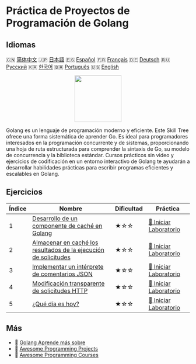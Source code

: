 # Práctica de Proyectos de Programación de Golang

## Idiomas

🇨🇳 [简体中文](README_zh.md) 🇯🇵 [日本語](README_ja.md) 🇪🇸 [Español](README_es.md) 🇫🇷 [Français](README_fr.md) 🇩🇪 [Deutsch](README_de.md) 🇷🇺 [Русский](README_ru.md) 🇰🇷 [한국어](README_ko.md) 🇧🇷 [Português](README_pt.md) 🇺🇸 [English](README.md) 

<div align="center">
<img width="128px" src="https://file.labex.io/path/YgASYacMNI6I.png">
</div>

Golang es un lenguaje de programación moderno y eficiente. Este Skill Tree ofrece una forma sistemática de aprender Go. Es ideal para programadores interesados en la programación concurrente y de sistemas, proporcionando una hoja de ruta estructurada para comprender la sintaxis de Go, su modelo de concurrencia y la biblioteca estándar. Cursos prácticos sin video y ejercicios de codificación en un entorno interactivo de Golang te ayudarán a desarrollar habilidades prácticas para escribir programas eficientes y escalables en Golang.

## Ejercicios

|   Índice | Nombre                                                                                                                                  | Dificultad   | Práctica                                                                                                |
|----------|-----------------------------------------------------------------------------------------------------------------------------------------|--------------|---------------------------------------------------------------------------------------------------------|
|        1 | [Desarrollo de un componente de caché en Golang](https://labex.io/es/courses/project-development-of-golang-caching-component)           | ★☆☆          | [🚀 Iniciar Laboratorio](https://labex.io/es/courses/project-development-of-golang-caching-component)   |
|        2 | [Almacenar en caché los resultados de la ejecución de solicitudes](https://labex.io/es/courses/project-cache-request-execution-results) | ★☆☆          | [🚀 Iniciar Laboratorio](https://labex.io/es/courses/project-cache-request-execution-results)           |
|        3 | [Implementar un intérprete de comentarios JSON](https://labex.io/es/courses/project-implement-json-comment-interpreter)                 | ★☆☆          | [🚀 Iniciar Laboratorio](https://labex.io/es/courses/project-implement-json-comment-interpreter)        |
|        4 | [Modificación transparente de solicitudes HTTP](https://labex.io/es/courses/project-transparent-modification-of-http-requests)          | ★☆☆          | [🚀 Iniciar Laboratorio](https://labex.io/es/courses/project-transparent-modification-of-http-requests) |
|        5 | [¿Qué día es hoy?](https://labex.io/es/courses/project-what-day-is-it-today)                                                            | ★☆☆          | [🚀 Iniciar Laboratorio](https://labex.io/es/courses/project-what-day-is-it-today)                      |

## Más

- 🔗 [Golang Aprende más sobre](https://labex.io/es/skilltrees/go)
- 🔗 [Awesome Programming Projects](https://github.com/labex-labs/awesome-programming-projects)
- 🔗 [Awesome Programming Courses](https://github.com/labex-labs/awesome-programming-courses)

